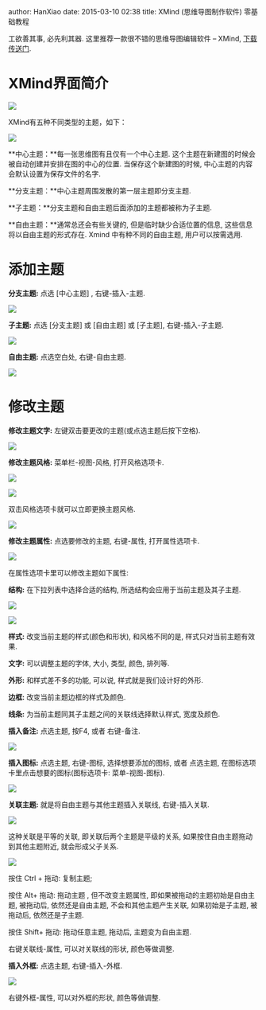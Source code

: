 author: HanXiao
date: 2015-03-10 02:38
title: XMind (思维导图制作软件) 零基础教程

工欲善其事, 必先利其器. 这里推荐一款很不错的思维导图编辑软件 – XMind, [下载传送门](http://www.dayanzai.me/xmind.html).

# **XMind界面简介**

![](http://i60.tinypic.com/e8anhz.jpg)

XMind有五种不同类型的主题，如下：

![](http://i60.tinypic.com/2ms0m89.jpg)

**中心主题：**每一张思维图有且仅有一个中心主题. 这个主题在新建图的时候会被自动创建并安排在图的中心的位置. 当保存这个新建图的时候, 中心主题的内容会默认设置为保存文件的名字.

**分支主题：**中心主题周围发散的第一层主题即分支主题.

**子主题：**分支主题和自由主题后面添加的主题都被称为子主题.

**自由主题：**通常总还会有些关键的, 但是临时缺少合适位置的信息, 这些信息将以自由主题的形式存在. Xmind 中有种不同的自由主题, 用户可以按需选用.

# **添加主题**

**分支主题:** 点选 [中心主题] , 右键-插入-主题.

![](http://i58.tinypic.com/2agoh1x.jpg)

**子主题:** 点选 [分支主题] 或 [自由主题] 或 [子主题], 右键-插入-子主题.

**![](http://i61.tinypic.com/bxxqp.jpg)**

**自由主题:** 点选空白处, 右键-自由主题.

![](http://i58.tinypic.com/xbn1qc.jpg)

# **修改主题**

**修改主题文字:** 左键双击要更改的主题(或点选主题后按下空格).

![](http://i58.tinypic.com/2lc1bom.jpg)

**修改主题风格:** 菜单栏-视图-风格, 打开风格选项卡.

![](http://i61.tinypic.com/107rhpu.jpg)

![](http://i58.tinypic.com/23vnyc4.jpg)

双击风格选项卡就可以立即更换主题风格.

![](http://i59.tinypic.com/2zohzt2.jpg)

**修改主题属性:** 点选要修改的主题, 右键-属性, 打开属性选项卡.

![](http://i58.tinypic.com/287121d.jpg)

在属性选项卡里可以修改主题如下属性:

**结构:** 在下拉列表中选择合适的结构, 所选结构会应用于当前主题及其子主题.

![](http://i62.tinypic.com/2zeyn2c.jpg)

![](http://i58.tinypic.com/25jedk5.jpg)

**样式:** 改变当前主题的样式(颜色和形状), 和风格不同的是, 样式只对当前主题有效果.

**文字:** 可以调整主题的字体, 大小, 类型, 颜色, 排列等.

**外形:** 和样式差不多的功能, 可以说, 样式就是我们设计好的外形.

**边框:** 改变当前主题边框的样式及颜色.

**线条:** 为当前主题同其子主题之间的关联线选择默认样式, 宽度及颜色.

**插入备注:** 点选主题, 按F4, 或者 右键-备注.

![](http://i59.tinypic.com/152z7up.jpg)

**插入图标:** 点选主题, 右键-图标, 选择想要添加的图标, 或者 点选主题, 在图标选项卡里点击想要的图标(图标选项卡: 菜单-视图-图标).

![](http://i57.tinypic.com/2v96ubo.jpg)

**关联主题:** 就是将自由主题与其他主题插入关联线, 右键-插入关联.

![](http://i62.tinypic.com/28vvwz.jpg)

这种关联是平等的关联, 即关联后两个主题是平级的关系, 如果按住自由主题拖动到其他主题附近, 就会形成父子关系.

![](http://i57.tinypic.com/ojfh5g.jpg)

按住 Ctrl + 拖动: 复制主题;

按住 Alt+ 拖动: 拖动主题 , 但不改变主题属性, 即如果被拖动的主题初始是自由主题, 被拖动后, 依然还是自由主题, 不会和其他主题产生关联, 如果初始是子主题, 被拖动后, 依然还是子主题.

按住 Shift+ 拖动: 拖动任意主题, 拖动后, 主题变为自由主题.

右键关联线-属性, 可以对关联线的形状, 颜色等做调整.

**插入外框:** 点选主题, 右键-插入-外框.

![](http://i58.tinypic.com/2jntc.jpg)

右键外框-属性, 可以对外框的形状, 颜色等做调整.

